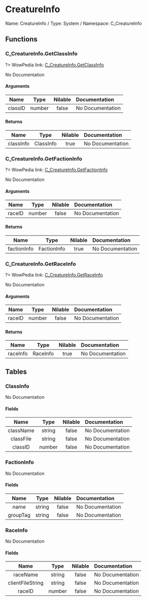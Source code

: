 # CreatureInfo

Name: CreatureInfo / Type: System / Namespace: C_CreatureInfo

## Functions

### C_CreatureInfo.GetClassInfo
?> WowPedia link: [C_CreatureInfo.GetClassInfo](https://wow.gamepedia.com/API_C_CreatureInfo.GetClassInfo)

No Documentation

#### Arguments
|Name|Type|Nilable|Documentation|
|:---:|:---:|:---:|:---|
|classID|number|false|No Documentation|
#### Returns
|Name|Type|Nilable|Documentation|
|:---:|:---:|:---:|:---|
|classInfo|ClassInfo|true|No Documentation|
### C_CreatureInfo.GetFactionInfo
?> WowPedia link: [C_CreatureInfo.GetFactionInfo](https://wow.gamepedia.com/API_C_CreatureInfo.GetFactionInfo)

No Documentation

#### Arguments
|Name|Type|Nilable|Documentation|
|:---:|:---:|:---:|:---|
|raceID|number|false|No Documentation|
#### Returns
|Name|Type|Nilable|Documentation|
|:---:|:---:|:---:|:---|
|factionInfo|FactionInfo|true|No Documentation|
### C_CreatureInfo.GetRaceInfo
?> WowPedia link: [C_CreatureInfo.GetRaceInfo](https://wow.gamepedia.com/API_C_CreatureInfo.GetRaceInfo)

No Documentation

#### Arguments
|Name|Type|Nilable|Documentation|
|:---:|:---:|:---:|:---|
|raceID|number|false|No Documentation|
#### Returns
|Name|Type|Nilable|Documentation|
|:---:|:---:|:---:|:---|
|raceInfo|RaceInfo|true|No Documentation|
## Tables

### ClassInfo

No Documentation

#### Fields
|Name|Type|Nilable|Documentation|
|:---:|:---:|:---:|:---|
|className|string|false|No Documentation|
|classFile|string|false|No Documentation|
|classID|number|false|No Documentation|
### FactionInfo

No Documentation

#### Fields
|Name|Type|Nilable|Documentation|
|:---:|:---:|:---:|:---|
|name|string|false|No Documentation|
|groupTag|string|false|No Documentation|
### RaceInfo

No Documentation

#### Fields
|Name|Type|Nilable|Documentation|
|:---:|:---:|:---:|:---|
|raceName|string|false|No Documentation|
|clientFileString|string|false|No Documentation|
|raceID|number|false|No Documentation|